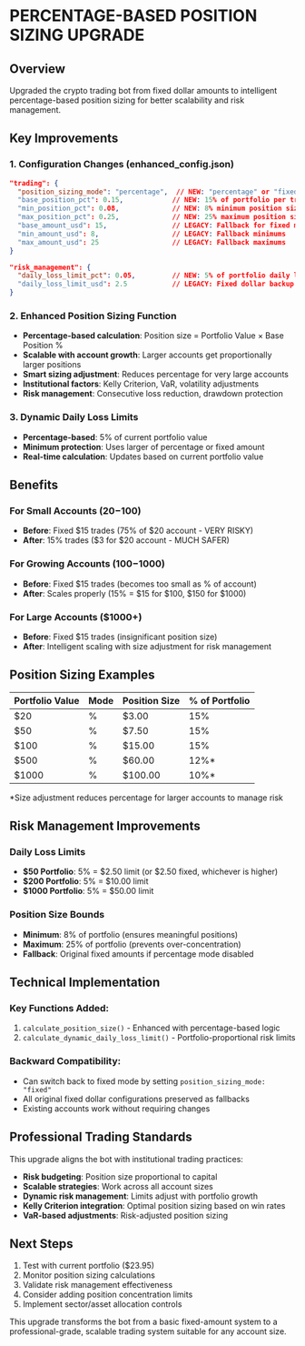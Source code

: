 # PERCENTAGE-BASED POSITION SIZING UPGRADE

## Overview
Upgraded the crypto trading bot from fixed dollar amounts to intelligent percentage-based position sizing for better scalability and risk management.

## Key Improvements

### 1. Configuration Changes (enhanced_config.json)
```json
"trading": {
  "position_sizing_mode": "percentage",  // NEW: "percentage" or "fixed"
  "base_position_pct": 0.15,            // NEW: 15% of portfolio per trade
  "min_position_pct": 0.08,             // NEW: 8% minimum position size
  "max_position_pct": 0.25,             // NEW: 25% maximum position size
  "base_amount_usd": 15,                // LEGACY: Fallback for fixed mode
  "min_amount_usd": 8,                  // LEGACY: Fallback minimums
  "max_amount_usd": 25                  // LEGACY: Fallback maximums
}

"risk_management": {
  "daily_loss_limit_pct": 0.05,         // NEW: 5% of portfolio daily loss limit
  "daily_loss_limit_usd": 2.5           // LEGACY: Fixed dollar backup
}
```

### 2. Enhanced Position Sizing Function
- **Percentage-based calculation**: Position size = Portfolio Value × Base Position %
- **Scalable with account growth**: Larger accounts get proportionally larger positions
- **Smart sizing adjustment**: Reduces percentage for very large accounts
- **Institutional factors**: Kelly Criterion, VaR, volatility adjustments
- **Risk management**: Consecutive loss reduction, drawdown protection

### 3. Dynamic Daily Loss Limits
- **Percentage-based**: 5% of current portfolio value
- **Minimum protection**: Uses larger of percentage or fixed amount
- **Real-time calculation**: Updates based on current portfolio value

## Benefits

### For Small Accounts ($20-$100)
- **Before**: Fixed $15 trades (75% of $20 account - VERY RISKY)
- **After**: 15% trades ($3 for $20 account - MUCH SAFER)

### For Growing Accounts ($100-$1000)
- **Before**: Fixed $15 trades (becomes too small as % of account)
- **After**: Scales properly (15% = $15 for $100, $150 for $1000)

### For Large Accounts ($1000+)
- **Before**: Fixed $15 trades (insignificant position size)
- **After**: Intelligent scaling with size adjustment for risk management

## Position Sizing Examples

| Portfolio Value | Mode | Position Size | % of Portfolio |
|----------------|------|---------------|----------------|
| $20            | %    | $3.00         | 15%            |
| $50            | %    | $7.50         | 15%            |
| $100           | %    | $15.00        | 15%            |
| $500           | %    | $60.00        | 12%*           |
| $1000          | %    | $100.00       | 10%*           |

*Size adjustment reduces percentage for larger accounts to manage risk

## Risk Management Improvements

### Daily Loss Limits
- **$50 Portfolio**: 5% = $2.50 limit (or $2.50 fixed, whichever is higher)
- **$200 Portfolio**: 5% = $10.00 limit  
- **$1000 Portfolio**: 5% = $50.00 limit

### Position Size Bounds
- **Minimum**: 8% of portfolio (ensures meaningful positions)
- **Maximum**: 25% of portfolio (prevents over-concentration)
- **Fallback**: Original fixed amounts if percentage mode disabled

## Technical Implementation

### Key Functions Added:
1. `calculate_position_size()` - Enhanced with percentage-based logic
2. `calculate_dynamic_daily_loss_limit()` - Portfolio-proportional risk limits

### Backward Compatibility:
- Can switch back to fixed mode by setting `position_sizing_mode: "fixed"`
- All original fixed dollar configurations preserved as fallbacks
- Existing accounts work without requiring changes

## Professional Trading Standards
This upgrade aligns the bot with institutional trading practices:
- **Risk budgeting**: Position size proportional to capital
- **Scalable strategies**: Work across all account sizes  
- **Dynamic risk management**: Limits adjust with portfolio growth
- **Kelly Criterion integration**: Optimal position sizing based on win rates
- **VaR-based adjustments**: Risk-adjusted position sizing

## Next Steps
1. Test with current portfolio ($23.95)
2. Monitor position sizing calculations
3. Validate risk management effectiveness
4. Consider adding position concentration limits
5. Implement sector/asset allocation controls

This upgrade transforms the bot from a basic fixed-amount system to a professional-grade, scalable trading system suitable for any account size.
